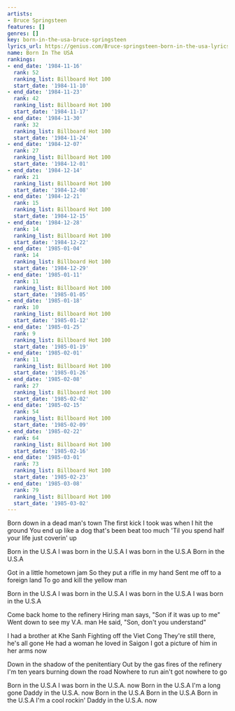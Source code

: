 ```yaml
---
artists:
- Bruce Springsteen
features: []
genres: []
key: born-in-the-usa-bruce-springsteen
lyrics_url: https://genius.com/Bruce-springsteen-born-in-the-usa-lyrics
name: Born In The USA
rankings:
- end_date: '1984-11-16'
  rank: 52
  ranking_list: Billboard Hot 100
  start_date: '1984-11-10'
- end_date: '1984-11-23'
  rank: 42
  ranking_list: Billboard Hot 100
  start_date: '1984-11-17'
- end_date: '1984-11-30'
  rank: 32
  ranking_list: Billboard Hot 100
  start_date: '1984-11-24'
- end_date: '1984-12-07'
  rank: 27
  ranking_list: Billboard Hot 100
  start_date: '1984-12-01'
- end_date: '1984-12-14'
  rank: 21
  ranking_list: Billboard Hot 100
  start_date: '1984-12-08'
- end_date: '1984-12-21'
  rank: 15
  ranking_list: Billboard Hot 100
  start_date: '1984-12-15'
- end_date: '1984-12-28'
  rank: 14
  ranking_list: Billboard Hot 100
  start_date: '1984-12-22'
- end_date: '1985-01-04'
  rank: 14
  ranking_list: Billboard Hot 100
  start_date: '1984-12-29'
- end_date: '1985-01-11'
  rank: 11
  ranking_list: Billboard Hot 100
  start_date: '1985-01-05'
- end_date: '1985-01-18'
  rank: 10
  ranking_list: Billboard Hot 100
  start_date: '1985-01-12'
- end_date: '1985-01-25'
  rank: 9
  ranking_list: Billboard Hot 100
  start_date: '1985-01-19'
- end_date: '1985-02-01'
  rank: 11
  ranking_list: Billboard Hot 100
  start_date: '1985-01-26'
- end_date: '1985-02-08'
  rank: 27
  ranking_list: Billboard Hot 100
  start_date: '1985-02-02'
- end_date: '1985-02-15'
  rank: 54
  ranking_list: Billboard Hot 100
  start_date: '1985-02-09'
- end_date: '1985-02-22'
  rank: 64
  ranking_list: Billboard Hot 100
  start_date: '1985-02-16'
- end_date: '1985-03-01'
  rank: 73
  ranking_list: Billboard Hot 100
  start_date: '1985-02-23'
- end_date: '1985-03-08'
  rank: 79
  ranking_list: Billboard Hot 100
  start_date: '1985-03-02'
---
```

Born down in a dead man's town
The first kick I took was when I hit the ground
You end up like a dog that's been beat too much
'Til you spend half your life just coverin' up


Born in the U.S.A
I was born in the U.S.A
I was born in the U.S.A
Born in the U.S.A


Got in a little hometown jam
So they put a rifle in my hand
Sent me off to a foreign land
To go and kill the yellow man


Born in the U.S.A
I was born in the U.S.A
I was born in the U.S.A
I was born in the U.S.A


Come back home to the refinery
Hiring man says, "Son if it was up to me"
Went down to see my V.A. man
He said, "Son, don't you understand"


I had a brother at Khe Sanh
Fighting off the Viet Cong
They're still there, he's all gone
He had a woman he loved in Saigon
I got a picture of him in her arms now


Down in the shadow of the penitentiary
Out by the gas fires of the refinery
I'm ten years burning down the road
Nowhere to run ain't got nowhere to go


Born in the U.S.A
I was born in the U.S.A. now
Born in the U.S.A
I'm a long gone Daddy in the U.S.A. now
Born in the U.S.A
Born in the U.S.A
Born in the U.S.A
I'm a cool rockin' Daddy in the U.S.A. now
